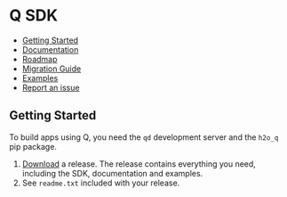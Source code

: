 # Q SDK

- [Getting Started](#getting-started)
- [Documentation](https://h2oai.github.io/qd/)
- [Roadmap](https://github.com/h2oai/qd/wiki/Roadmap)
- [Migration Guide](https://h2oai.github.io/qd/#migration-guide)
- [Examples](https://h2oai.github.io/qd/#migration-guide)
- [Report an issue](https://github.com/h2oai/q/issues)

## Getting Started

To build apps using Q, you need the `qd` development server and the `h2o_q` pip package.

1. [Download](https://github.com/h2oai/qd/releases) a release. The release contains everything you need, including the SDK, documentation and examples.
2. See `readme.txt` included with your release.
